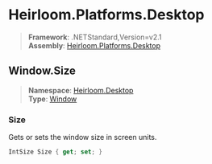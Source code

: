 # Heirloom.Platforms.Desktop

> **Framework**: .NETStandard,Version=v2.1  
> **Assembly**: [Heirloom.Platforms.Desktop][0]  

## Window.Size

> **Namespace**: [Heirloom.Desktop][0]  
> **Type**: [Window][1]  

### Size

Gets or sets the window size in screen units.

```cs
IntSize Size { get; set; }
```

[0]: ../Heirloom.Platforms.Desktop.md
[1]: Heirloom.Desktop.Window.md
